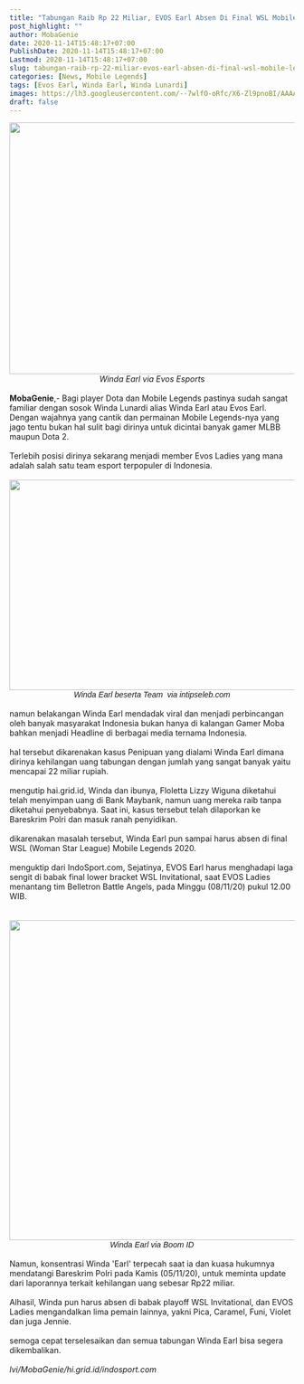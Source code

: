 ```yaml
---
title: "Tabungan Raib Rp 22 Miliar, EVOS Earl Absen Di Final WSL Mobile Legends 2020"
post_highlight: ""
author: MobaGenie
date: 2020-11-14T15:48:17+07:00
PublishDate: 2020-11-14T15:48:17+07:00
Lastmod: 2020-11-14T15:48:17+07:00
slug: tabungan-raib-rp-22-miliar-evos-earl-absen-di-final-wsl-mobile-legends-2020
categories: [News, Mobile Legends]
tags: [Evos Earl, Winda Earl, Winda Lunardi]
images: https://lh3.googleusercontent.com/--7wlfO-oRfc/X6-Zl9pnoBI/AAAAAAAABgA/Cll11jnomwkH28qzHtuUDSPSAu63e1EaQCLcBGAsYHQ/s1600/IMG_ORG_1605343412852.jpeg
draft: false
---
```

<div><div text-align: center;"><a href="https://lh3.googleusercontent.com/--7wlfO-oRfc/X6-Zl9pnoBI/AAAAAAAABgA/Cll11jnomwkH28qzHtuUDSPSAu63e1EaQCLcBGAsYHQ/s1600/IMG_ORG_1605343412852.jpeg"  ><img  src="https://lh3.googleusercontent.com/--7wlfO-oRfc/X6-Zl9pnoBI/AAAAAAAABgA/Cll11jnomwkH28qzHtuUDSPSAu63e1EaQCLcBGAsYHQ/s1600/IMG_ORG_1605343412852.jpeg"  width="800" height="445"  ></a></div><div style="text-align: center;"><i>Winda Earl via Evos Esport</i>s</div></div><div><br>
</div><div><b>MobaGenie</b>,- Bagi player Dota dan Mobile Legends pastinya sudah sangat familiar dengan sosok Winda Lunardi alias Winda Earl atau Evos Earl. Dengan wajahnya yang cantik dan permainan Mobile Legends-nya yang jago tentu bukan hal sulit bagi dirinya untuk dicintai banyak gamer MLBB maupun Dota 2.</div><div><br>
</div><div>Terlebih posisi dirinya sekarang menjadi member Evos Ladies yang mana adalah salah satu team esport terpopuler di Indonesia.</div><div><br>
</div><div><div text-align: center;"><a href="https://lh3.googleusercontent.com/-cg326uSKg7E/X6-a65g6FaI/AAAAAAAABgU/ZJ1ACHJjfCsSDhJj3xJ6UaQ9-ayKkcP0ACLcBGAsYHQ/s1600/IMG_ORG_1605343476795.jpeg"  ><img  src="https://lh3.googleusercontent.com/-cg326uSKg7E/X6-a65g6FaI/AAAAAAAABgU/ZJ1ACHJjfCsSDhJj3xJ6UaQ9-ayKkcP0ACLcBGAsYHQ/s1600/IMG_ORG_1605343476795.jpeg"  width="663" height="372"  ></a></div><span style="font-family: sans-serif;"><div style="text-align: center;"><i>Winda Earl beserta Team&nbsp; via intipseleb.com</i></div></span><br>
</div><div>namun belakangan Winda Earl mendadak viral dan menjadi perbincangan oleh banyak masyarakat Indonesia bukan hanya di kalangan Gamer Moba bahkan menjadi Headline di berbagai media ternama Indonesia.&nbsp;</div><div><br>
</div><div>hal tersebut dikarenakan kasus Penipuan yang dialami Winda Earl dimana dirinya kehilangan uang tabungan dengan jumlah yang sangat banyak yaitu mencapai 22 miliar rupiah.&nbsp;</div><div><br>
</div><div>mengutip hai.grid.id, Winda dan ibunya, Floletta Lizzy Wiguna diketahui telah menyimpan uang di Bank Maybank, namun uang mereka raib tanpa diketahui penyebabnya. Saat ini, kasus tersebut telah dilaporkan ke Bareskrim Polri dan masuk ranah penyidikan.</div><div><br>
</div><div>dikarenakan masalah tersebut, Winda Earl pun sampai harus absen di final WSL (Woman Star League) Mobile Legends 2020.</div><div><br>
</div><div>menguktip dari IndoSport.com, Sejatinya, EVOS Earl harus menghadapi laga sengit di babak final lower bracket WSL Invitational, saat EVOS Ladies menantang tim Belletron Battle Angels, pada Minggu (08/11/20) pukul 12.00 WIB.</div><div><br>
</div><div><br>
</div><div><div text-align: center;"><a href="https://lh3.googleusercontent.com/-sR_WPl_SjDg/X6-a8cQvm9I/AAAAAAAABgY/glQl5jNMLc0iDVFQdWJ6dMRk9Kn-f0wYwCLcBGAsYHQ/s1600/IMG_ORG_1605343536972.jpeg"  ><img  src="https://lh3.googleusercontent.com/-sR_WPl_SjDg/X6-a8cQvm9I/AAAAAAAABgY/glQl5jNMLc0iDVFQdWJ6dMRk9Kn-f0wYwCLcBGAsYHQ/s1600/IMG_ORG_1605343536972.jpeg"  width="768" height="566"  ></a></div><span style="font-family: sans-serif;"><div style="text-align: center;"><i>Winda Earl via Boom ID</i></div></span><br>
</div><div>Namun, konsentrasi Winda 'Earl' terpecah saat ia dan kuasa hukumnya mendatangi Bareskrim Polri pada Kamis (05/11/20), untuk meminta update dari laporannya terkait kehilangan uang sebesar Rp22 miliar.</div><div><br>
</div><div>Alhasil, Winda pun harus absen di babak playoff WSL Invitational, dan EVOS Ladies mengandalkan lima pemain lainnya, yakni Pica, Caramel, Funi, Violet dan juga Jennie.</div><div><br>
</div><div>semoga cepat terselesaikan dan semua tabungan Winda Earl bisa segera dikembalikan.</div><div><br>
</div><div><i>lvi/MobaGenie/hi.grid.id/indosport.com</i></div>